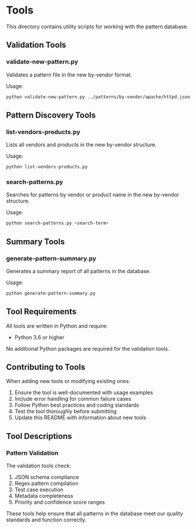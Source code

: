 # Tools

This directory contains utility scripts for working with the pattern database.

## Validation Tools

### validate-new-pattern.py

Validates a pattern file in the new by-vendor format.

Usage:
```bash
python validate-new-pattern.py ../patterns/by-vendor/apache/httpd.json
```

## Pattern Discovery Tools

### list-vendors-products.py

Lists all vendors and products in the new by-vendor structure.

Usage:
```bash
python list-vendors-products.py
```

### search-patterns.py

Searches for patterns by vendor or product name in the new by-vendor structure.

Usage:
```bash
python search-patterns.py <search-term>
```

## Summary Tools

### generate-pattern-summary.py

Generates a summary report of all patterns in the database.

Usage:
```bash
python generate-pattern-summary.py
```

## Tool Requirements

All tools are written in Python and require:
- Python 3.6 or higher

No additional Python packages are required for the validation tools.

## Contributing to Tools

When adding new tools or modifying existing ones:

1. Ensure the tool is well-documented with usage examples
2. Include error handling for common failure cases
3. Follow Python best practices and coding standards
4. Test the tool thoroughly before submitting
5. Update this README with information about new tools

## Tool Descriptions

### Pattern Validation

The validation tools check:

1. JSON schema compliance
2. Regex pattern compilation
3. Test case execution
4. Metadata completeness
5. Priority and confidence score ranges

These tools help ensure that all patterns in the database meet our quality standards and function correctly.